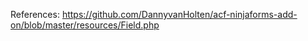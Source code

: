 
References:
https://github.com/DannyvanHolten/acf-ninjaforms-add-on/blob/master/resources/Field.php